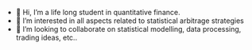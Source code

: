 - 👋 Hi, I’m a life long student in quantitative finance. 
- 👀 I’m interested in all aspects related to statistical arbitrage strategies 
- 💞️ I’m looking to collaborate on statistical modelling, data processing, trading ideas, etc.. 

<!---
QFStudent/QFStudent is a ✨ special ✨ repository because its `README.md` (this file) appears on your GitHub profile.
You can click the Preview link to take a look at your changes.
--->
